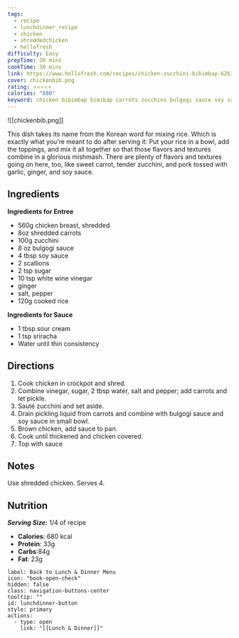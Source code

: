 ```yaml
---
tags:
  - recipe
  - lunchdinner_recipe
  - chicken
  - shreddedchicken
  - hellofresh
difficulty: Easy
prepTime: 30 mins
cookTime: 30 mins
link: https://www.hellofresh.com/recipes/chicken-zucchini-bibimbap-62b329c4f4c1dc0108008d02
cover: chickenbib.png
rating: ⭐️⭐️⭐️⭐️⭐️
calories: "680"
keyword: chicken bibimbap bimibap carrots zucchini bulgogi sauce soy sauce white wine vinegar rice sour cream sriracha
---
```

![[chickenbib.png]]

This dish takes its name from the Korean word for mixing rice. Which is exactly what you’re meant to do after serving it: Put your rice in a bowl, add the toppings, and mix it all together so that those flavors and textures combine in a glorious mishmash. There are plenty of flavors and textures going on here, too, like sweet carrot, tender zucchini, and pork tossed with garlic, ginger, and soy sauce.

## Ingredients
**Ingredients for Entree**
- 560g chicken breast, shredded
- 8oz shredded carrots
- 100g zucchini
- 8 oz bulgogi sauce
- 4 tbsp soy sauce
- 2 scallions
- 2 tsp sugar
- 10 tsp white wine vinegar
- ginger
- salt, pepper
- 120g cooked rice

**Ingredients for Sauce**
- 1 tbsp sour cream
- 1 tsp sriracha
- Water until thin consistency
## Directions
1. Cook chicken in crockpot and shred. 
2. Combine vinegar, sugar, 2 tbsp water, salt and pepper; add carrots and let pickle.
3. Sauté zucchini and set aside.
4. Drain pickling liquid from carrots and combine with bulgogi sauce and soy sauce in small bowl. 
5. Brown chicken, add sauce to pan. 
6. Cook until thickened and chicken covered. 
7. Top with sauce

## Notes
Use shredded chicken.
Serves 4.

## Nutrition
***Serving Size:*** 1/4 of recipe
- **Calories**: 680 kcal
- **Protein**: 33g
- **Carbs**:84g
- **Fat**: 23g


```meta-bind-button
label: Back to Lunch & Dinner Menu
icon: "book-open-check"
hidden: false
class: navigation-buttons-center
tooltip: ""
id: lunchdinner-button
style: primary
actions:
  - type: open
    link: "[[Lunch & Dinner]]"

```
 
